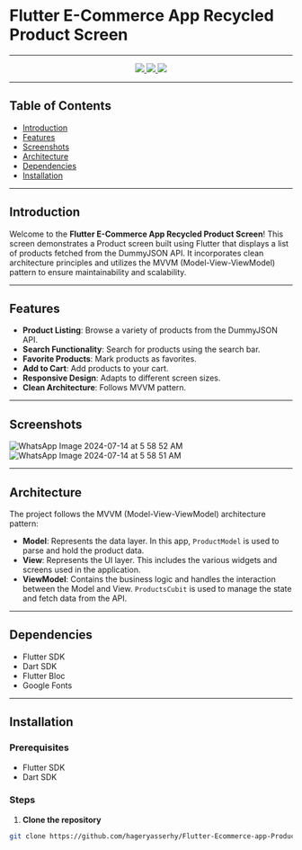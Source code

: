 # Flutter E-Commerce App Recycled Product Screen

---

<div align="center"> 
  <a href="mailto:hageryasser.hy@gmail.com" target="_blank">
    <img src="https://img.shields.io/badge/Gmail-333333?style=for-the-badge&logo=gmail&logoColor=red" />
  </a>
  <a href="https://linkedin.com/in/hager-mohamed-80b01522b" target="_blank">
    <img src="https://img.shields.io/badge/LinkedIn-0077B5?style=for-the-badge&logo=linkedin&logoColor=white" target="_blank" />
  </a>
  <a href="https://github.com/hageryasserhy" target="_blank">
     <img src="https://www7.lunapic.com/do-not-link-here-use-hosting-instead/172092972783664525?8605043881" target="_blank" /> <!-- sqlite, safari, google-chrome are other good icon options -->
  </a>
</div>

---

## Table of Contents

- [Introduction](#introduction)
- [Features](#features)
- [Screenshots](#Screenshots)
- [Architecture](#architecture)
- [Dependencies](#dependencies)
- [Installation](#installation)

---

## Introduction

Welcome to the **Flutter E-Commerce App Recycled Product Screen**! This screen demonstrates a Product screen built using Flutter that displays a list of products fetched from the DummyJSON API. It incorporates clean architecture principles and utilizes the MVVM (Model-View-ViewModel) pattern to ensure maintainability and scalability.

---

## Features

- **Product Listing**: Browse a variety of products from the DummyJSON API.
- **Search Functionality**: Search for products using the search bar.
- **Favorite Products**: Mark products as favorites.
- **Add to Cart**: Add products to your cart.
- **Responsive Design**: Adapts to different screen sizes.
- **Clean Architecture**: Follows MVVM pattern.

---
## Screenshots

![WhatsApp Image 2024-07-14 at 5 58 52 AM](https://github.com/user-attachments/assets/08934704-e9f8-4f88-8027-dcff069878b8)
![WhatsApp Image 2024-07-14 at 5 58 51 AM](https://github.com/user-attachments/assets/6a161d21-6c65-449a-9ca8-89cfc02a8c13)

---

## Architecture

The project follows the MVVM (Model-View-ViewModel) architecture pattern:

- **Model**: Represents the data layer. In this app, `ProductModel` is used to parse and hold the product data.
- **View**: Represents the UI layer. This includes the various widgets and screens used in the application.
- **ViewModel**: Contains the business logic and handles the interaction between the Model and View. `ProductsCubit` is used to manage the state and fetch data from the API.

---

## Dependencies

- Flutter SDK
- Dart SDK
- Flutter Bloc
- Google Fonts

---

## Installation

### Prerequisites

- Flutter SDK
- Dart SDK
  
### Steps

1. **Clone the repository**

```bash
git clone https://github.com/hageryasserhy/Flutter-Ecommerce-app-Products-screen
